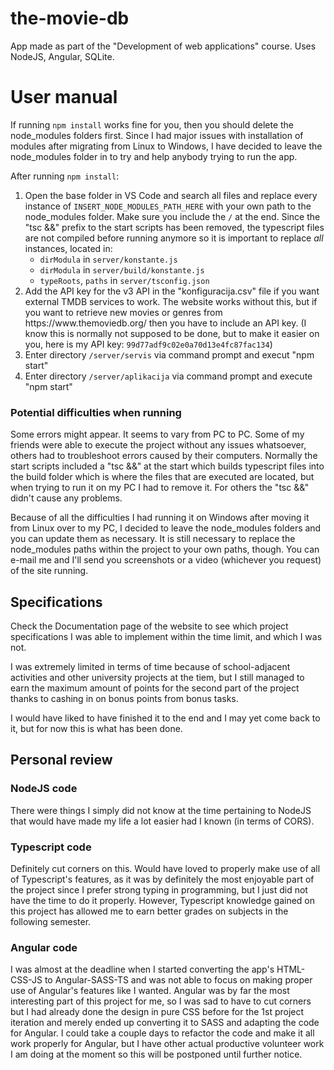 # the-movie-db
App made as part of the "Development of web applications" course. Uses NodeJS, Angular, SQLite.

# User manual

If running <code>npm install</code> works fine for you, then you should delete the node_modules folders first. Since I had major issues with installation of modules after migrating from Linux to Windows, I have decided to leave the node_modules folder in to try and help anybody trying to run the app. 

After running <code>npm install</code>:

<ol>
  <li>Open the base folder in VS Code and search all files and replace every instance of <code>INSERT_NODE_MODULES_PATH_HERE</code> with your own path to the node_modules folder. Make sure you include the <code>/</code> at the end. Since the "tsc &&" prefix to the start scripts has been removed, the typescript files are not compiled before running anymore so it is important to replace <i>all</i> instances, located in:
  <ul>
    <li><code>dirModula</code> in <code>server/konstante.js</code></li>
    <li><code>dirModula</code> in <code>server/build/konstante.js</code></li>
    <li><code>typeRoots</code>, <code>paths</code> in <code>server/tsconfig.json</code></li>
  </ul>
  </li>
  <li>Add the API key for the v3 API in the "konfiguracija.csv" file if you want external TMDB services to work. The website works without this, but if you want to retrieve new movies or genres from https://www.themoviedb.org/ then you have to include an API key.
  (I know this is normally not supposed to be done, but to make it easier on you, here is my API key: <code>99d77adf9c02e0a70d13e4fc87fac134</code>)</li>
  <li>Enter directory <code>/server/servis</code> via command prompt and execut "npm start"</li>
  <li>Enter directory <code>/server/aplikacija</code> via command prompt and execute "npm start"</li>
</ol>

### Potential difficulties when running
Some errors might appear. It seems to vary from PC to PC. Some of my friends were able to execute the project without any issues whatsoever, others had to troubleshoot errors caused by their computers. Normally the start scripts included a "tsc &&" at the start which builds typescript files into the build folder which is where the files that are executed are located, but when trying to run it on my PC I had to remove it. For others the "tsc &&" didn't cause any problems.

Because of all the difficulties I had running it on Windows after moving it from Linux over to my PC, I decided to leave the node_modules folders and you can update them as necessary. It is still necessary to replace the node_modules paths within the project to your own paths, though.
You can e-mail me and I'll send you screenshots or a video (whichever you request) of the site running.

## Specifications

Check the Documentation page of the website to see which project specifications I was able to implement within the time limit, and which I was not.

I was extremely limited in terms of time because of school-adjacent activities and other university projects at the tiem, but I still managed to earn the maximum amount of points for the second part of the project thanks to cashing in on bonus points from bonus tasks.

I would have liked to have finished it to the end and I may yet come back to it, but for now this is what has been done.

## Personal review

### NodeJS code
There were things I simply did not know at the time pertaining to NodeJS that would have made my life a lot easier had I known (in terms of CORS).

### Typescript code
Definitely cut corners on this. Would have loved to properly make use of all of Typescript's features, as it was by definitely the most enjoyable part of the project since I prefer strong typing in programming, but I just did not have the time to do it properly. However, Typescript knowledge gained on this project has allowed me to earn better grades on subjects in the following semester.

### Angular code
I was almost at the deadline when I started converting the app's HTML-CSS-JS to Angular-SASS-TS and was not able to focus on making proper use of Angular's features like I wanted. Angular was by far the most interesting part of this project for me, so I was sad to have to cut corners but I had already done the design in pure CSS before for the 1st project iteration and merely ended up converting it to SASS and adapting the code for Angular.
I could take a couple days to refactor the code and make it all work properly for Angular, but I have other actual productive volunteer work I am doing at the moment so this will be postponed until further notice.
